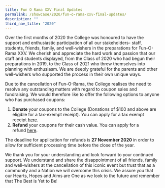 ```yaml
---
title: Fun O Rama XXV Final Updates
permalink: /showcase/2020/fun-o-rama-xxv-final-updates/
description: ""
third_nav_title: "2020"
---
```

Over the first months of 2020 the College was honoured to have the support and enthusiastic participation of all our stakeholders- staff, students, friends, family, and well-wishers in the preparations for Fun-O-Rama XXV. We cherish and appreciate the hard work and passion that our staff and students displayed, from the Class of 2020 who had begun their preparations in 2019, to the Class of 2021 who threw themselves into planning with enthusiasm. We are deeply grateful for the parents and other well-wishers who supported the process in their own unique ways.

Due to the cancellation of Fun-O-Rama, the College realises the need to resolve any outstanding matters with regard to coupon sales and fundraising. We would therefore like to offer the following options to anyone who has purchased coupons:

 1.  **Donate**&nbsp;your coupons to the College (Donations of $100 and above are eligible for a tax-exempt receipt). You can apply for a tax exempt receipt&nbsp;[here](https://go.gov.sg/acjcfortdr).
2.  **Refund**&nbsp;your coupons for their cash value. You can apply for a refund&nbsp;[here](https://go.gov.sg/acjcforrefund).

The deadline for application for refunds is&nbsp;**27 November 2020**&nbsp;in order to allow for sufficient processing time before the close of the year.

We thank you for your understanding and look forward to your continued support. We understand and share the disappointment of all friends, family and well-wishers at the cancellation of this iconic event but trust that as a community and a Nation we will overcome this crisis. We assure you that our Hearts, Hopes and Aims are One as we look to the future and remember that The Best is Yet to Be!
